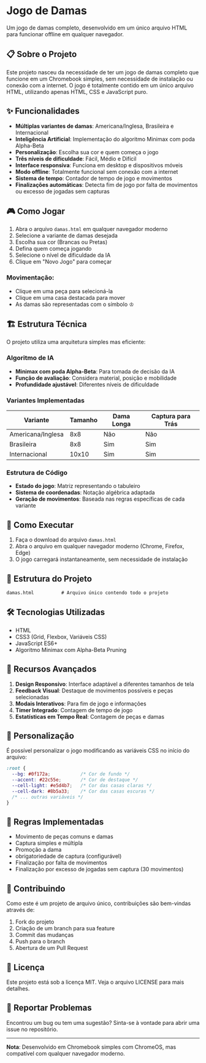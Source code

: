 # Jogo de Damas

Um jogo de damas completo, desenvolvido em um único arquivo HTML para funcionar offline em qualquer navegador.

## 📋 Sobre o Projeto

Este projeto nasceu da necessidade de ter um jogo de damas completo que funcione em um Chromebook simples, sem necessidade de instalação ou conexão com a internet. O jogo é totalmente contido em um único arquivo HTML, utilizando apenas HTML, CSS e JavaScript puro.

## ✨ Funcionalidades

- **Múltiplas variantes de damas**: Americana/Inglesa, Brasileira e Internacional
- **Inteligência Artificial**: Implementação do algoritmo Minimax com poda Alpha-Beta
- **Personalização**: Escolha sua cor e quem começa o jogo
- **Três níveis de dificuldade**: Fácil, Médio e Difícil
- **Interface responsiva**: Funciona em desktop e dispositivos móveis
- **Modo offline**: Totalmente funcional sem conexão com a internet
- **Sistema de tempo**: Contador de tempo de jogo e movimentos
- **Finalizações automáticas**: Detecta fim de jogo por falta de movimentos ou excesso de jogadas sem capturas

## 🎮 Como Jogar

1. Abra o arquivo `damas.html` em qualquer navegador moderno
2. Selecione a variante de damas desejada
3. Escolha sua cor (Brancas ou Pretas)
4. Defina quem começa jogando
5. Selecione o nível de dificuldade da IA
6. Clique em "Novo Jogo" para começar

### Movimentação:
- Clique em uma peça para selecioná-la
- Clique em uma casa destacada para mover
- As damas são representadas com o símbolo ♔

## 🏗️ Estrutura Técnica

O projeto utiliza uma arquitetura simples mas eficiente:

### Algoritmo de IA
- **Minimax com poda Alpha-Beta**: Para tomada de decisão da IA
- **Função de avaliação**: Considera material, posição e mobilidade
- **Profundidade ajustável**: Diferentes níveis de dificuldade

### Variantes Implementadas

| Variante | Tamanho | Dama Longa | Captura para Trás |
|----------|---------|------------|-------------------|
| Americana/Inglesa | 8x8 | Não | Não |
| Brasileira | 8x8 | Sim | Sim |
| Internacional | 10x10 | Sim | Sim |

### Estrutura de Código
- **Estado do jogo**: Matriz representando o tabuleiro
- **Sistema de coordenadas**: Notação algébrica adaptada
- **Geração de movimentos**: Baseada nas regras específicas de cada variante

## 🚀 Como Executar

1. Faça o download do arquivo `damas.html`
2. Abra o arquivo em qualquer navegador moderno (Chrome, Firefox, Edge)
3. O jogo carregará instantaneamente, sem necessidade de instalação

## 📁 Estrutura do Projeto

```
damas.html          # Arquivo único contendo todo o projeto
```

## 🛠️ Tecnologias Utilizadas

- HTML
- CSS3 (Grid, Flexbox, Variáveis CSS)
- JavaScript ES6+
- Algoritmo Minimax com Alpha-Beta Pruning

## 🌟 Recursos Avançados

1. **Design Responsivo**: Interface adaptável a diferentes tamanhos de tela
2. **Feedback Visual**: Destaque de movimentos possíveis e peças selecionadas
3. **Modais Interativos**: Para fim de jogo e informações
4. **Timer Integrado**: Contagem de tempo de jogo
5. **Estatísticas em Tempo Real**: Contagem de peças e damas

## 🔧 Personalização

É possível personalizar o jogo modificando as variáveis CSS no início do arquivo:

```css
:root {
  --bg: #0f172a;           /* Cor de fundo */
  --accent: #22c55e;       /* Cor de destaque */
  --cell-light: #e5d4b7;   /* Cor das casas claras */
  --cell-dark: #8b5a33;    /* Cor das casas escuras */
  /* ... outras variáveis */
}
```

## 📝 Regras Implementadas

- Movimento de peças comuns e damas
- Captura simples e múltipla
- Promoção a dama
- obrigatoriedade de captura (configurável)
- Finalização por falta de movimentos
- Finalização por excesso de jogadas sem captura (30 movimentos)

## 🤝 Contribuindo

Como este é um projeto de arquivo único, contribuições são bem-vindas através de:
1. Fork do projeto
2. Criação de um branch para sua feature
3. Commit das mudanças
4. Push para o branch
5. Abertura de um Pull Request

## 📄 Licença

Este projeto está sob a licença MIT. Veja o arquivo LICENSE para mais detalhes.

## 🐛 Reportar Problemas

Encontrou um bug ou tem uma sugestão? Sinta-se à vontade para abrir uma issue no repositório.

---

**Nota**: Desenvolvido em Chromebook simples com ChromeOS, mas compatível com qualquer navegador moderno.
